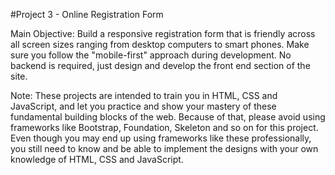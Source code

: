 #Project 3 - Online Registration Form

Main Objective: Build a responsive registration form that is friendly across all screen sizes ranging from desktop computers to smart phones. Make sure you follow the "mobile-first" approach during development. No backend is required, just design and develop the front end section of the site.

Note: These projects are intended to train you in HTML, CSS and JavaScript, and let you practice and show your mastery of these fundamental building blocks of the web. Because of that, please avoid using frameworks like Bootstrap, Foundation, Skeleton and so on for this project. Even though you may end up using frameworks like these professionally, you still need to know and be able to implement the designs with your own knowledge of HTML, CSS and JavaScript.
